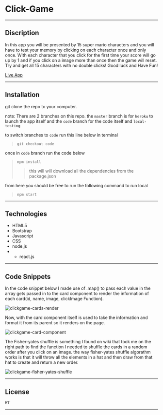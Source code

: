 # Click-Game
---

## Discription
In this app you will be presented by 15 super mario characters and you will have to test your memory by clicking on each character
once and only once. With each character that you click for the first time your score will go up by 1 and if you click on
a image more than once then the game will reset. Try and get all 15 characters with no double clicks! Good luck and Have Fun!

[Live App](https://github.com/Smreinar/click-game/tree/code)

---

## Installation
git clone the repo to your computer.

note: There are 2 branches on this repo. the `master` branch is for `heroku` to launch the app itself and the `code` branch for the code itself and `local-testing` 

to switch branches to `code` run this line below in terminal

> `git checkout code`

once in `code` branch run the code below

> `npm install`
> > this will will download all the dependencies from the package.json

from here you should be free to run the following command to run local
> `npm start`


---

## Technologies 
- HTML5
- Bootstrap
- Javascript
- CSS
- node.js
- - react.js

---

## Code Snippets

In the code snippet below I made use of .map() to pass each value in the array gets passed in to the card component to render the information of each card(id, name, image, clickImage Function).


![clickgame-cards-render](https://user-images.githubusercontent.com/57015344/87860067-2fa06080-c8ef-11ea-8568-eaa9e288242b.png)

Now, with the card component itself is used to take the information and format it from its parent so it renders on the page.

![clickgame-card-component](https://user-images.githubusercontent.com/57015344/87860105-860d9f00-c8ef-11ea-93d4-7465b3b0675b.png)

The Fisher-yates shuffle is something I found on wiki that took me on the right path to find the function I needed to shuffle the cards in a random order after you click on an image. the way fisher-yates shuffle algorathm works is that it will throw all the elements in a hat and then draw from that hat to create and return a new order. 

![clickgame-fisher-yates-shuffle](https://user-images.githubusercontent.com/57015344/87860106-87d76280-c8ef-11ea-9d55-809a11c6baad.png)


---

## License
    MT

---

